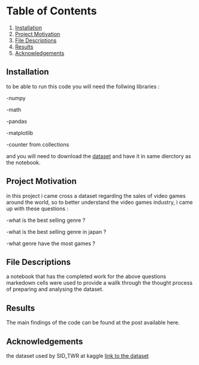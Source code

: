 # Table of Contents

1. [Installation](#installation)
2. [Project Motivation](#motivation)
3. [File Descriptions](#files)
4. [Results](#results)
5. [Acknowledgements](#Acknowledgements)



## Installation <a name="installation"></a>

to be able to run this code you will need the follwing libraries :

-numpy

-math

-pandas

-matplotlib

-counter from collections

and you will need to download the [dataset](https://www.kaggle.com/sidtwr/videogames-sales-dataset?select=Video_Games_Sales_as_at_22_Dec_2016.csv)
 and have it in same dierctory as the notebook.

## Project Motivation<a name="motivation"></a>

in this project i came cross a dataset regarding the sales of video games around the world, so to better understand the video games industry, i came up with these questions :

-what is the best selling genre ?

-what is the best selling genre in japan ?

-what genre have the most games ?

## File Descriptions <a name="files"></a>

a notebook that has the completed work for the above questions markedown cells were used to provide a wallk through the thought process of preparing and analysing the dataset.


## Results<a name="results"></a>

The main findings of the code can be found at the post available here.

## Acknowledgements<a name="Acknowledgements"></a>

the dataset used by SID_TWR at kaggle [link to the dataset](https://www.kaggle.com/sidtwr/videogames-sales-dataset?select=Video_Games_Sales_as_at_22_Dec_2016.csv)


